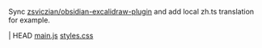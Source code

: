 
Sync [zsviczian/obsidian-excalidraw-plugin](https://github.com/zsviczian/obsidian-excalidraw-plugin/releases) and add local zh.ts translation for example.

<Init> | HEAD
<a href="https://github.com/zsviczian/obsidian-excalidraw-plugin/releases/download/<Init>/main.js">main.js</a>
<a href="https://github.com/zsviczian/obsidian-excalidraw-plugin/releases/download/<Init>/styles.css">styles.css</a>

